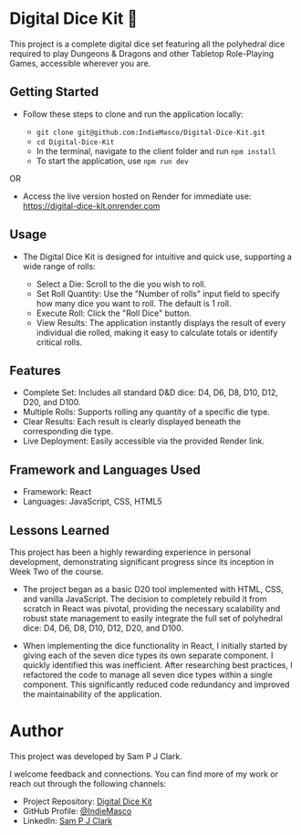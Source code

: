 # Digital Dice Kit 🎲

This project is a complete digital dice set featuring all the polyhedral dice required to play Dungeons & Dragons and other Tabletop Role-Playing Games, accessible wherever you are.

## Getting Started

- Follow these steps to clone and run the application locally:

  - `git clone git@github.com:IndieMasco/Digital-Dice-Kit.git`
  - `cd Digital-Dice-Kit`
  - In the terminal, navigate to the client folder and run `npm install`
  - To start the application, use `npm run dev`

OR

- Access the live version hosted on Render for immediate use: https://digital-dice-kit.onrender.com

## Usage

- The Digital Dice Kit is designed for intuitive and quick use, supporting a wide range of rolls:

  - Select a Die: Scroll to the die you wish to roll.
  - Set Roll Quantity: Use the "Number of rolls" input field to specify how many dice you want to roll. The default is 1 roll.
  - Execute Roll: Click the "Roll Dice" button.
  - View Results: The application instantly displays the result of every individual die rolled, making it easy to calculate totals or identify critical rolls.

## Features

- Complete Set: Includes all standard D&D dice: D4, D6, D8, D10, D12, D20, and D100.
- Multiple Rolls: Supports rolling any quantity of a specific die type.
- Clear Results: Each result is clearly displayed beneath the corresponding die type.
- Live Deployment: Easily accessible via the provided Render link.

## Framework and Languages Used

- Framework: React
- Languages: JavaScript, CSS, HTML5

## Lessons Learned

This project has been a highly rewarding experience in personal development, demonstrating significant progress since its inception in Week Two of the course.

- The project began as a basic D20 tool implemented with HTML, CSS, and vanilla JavaScript. The decision to completely rebuild it from scratch in React was pivotal, providing the necessary scalability and robust state management to easily integrate the full set of polyhedral dice: D4, D6, D8, D10, D12, D20, and D100.

- When implementing the dice functionality in React, I initially started by giving each of the seven dice types its own separate component. I quickly identified this was inefficient. After researching best practices, I refactored the code to manage all seven dice types within a single component. This significantly reduced code redundancy and improved the maintainability of the application.

# Author

This project was developed by Sam P J Clark.

I welcome feedback and connections. You can find more of my work or reach out through the following channels:

- Project Repository: [Digital Dice Kit](https://github.com/IndieMasco/Digital-Dice-Kit)
- GitHub Profile: [@IndieMasco](https://github.com/IndieMasco)
- LinkedIn: [Sam P J Clark](https://www.linkedin.com/in/sam-p-j-clark/)
